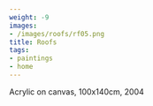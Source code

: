 ```yaml
---
weight: -9
images:
- /images/roofs/rf05.png
title: Roofs
tags:
- paintings
- home
---
```

Acrylic on canvas, 100x140cm, 2004
